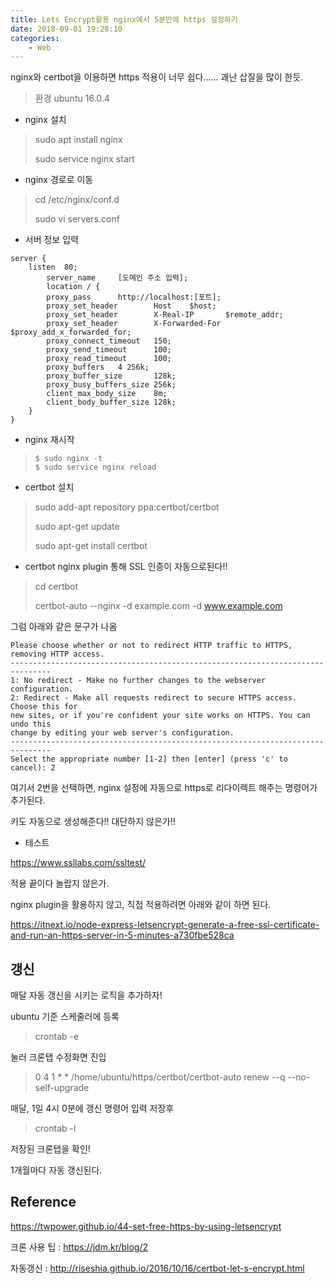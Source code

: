```yaml
---
title: Lets Encrypt활용 nginx에서 5분만에 https 설정하기
date: 2018-09-01 19:28:10
categories:
    - Web
---
```


nginx와 certbot을 이용하면 https 적용이 너무 쉽다...... 괘난 삽질을 많이 한듯.

> 환경 ubuntu 16.0.4

- nginx 설치

> sudo apt install nginx
>
> sudo service nginx start

- nginx 경로로 이동

> cd /etc/nginx/conf.d
>
> sudo vi servers.conf

- 서버 정보 입력

````shell
server {
    listen  80;
        server_name     [도메인 주소 입력];
        location / {
        proxy_pass      http://localhost:[포트];
        proxy_set_header        Host    $host;
        proxy_set_header        X-Real-IP       $remote_addr;
        proxy_set_header        X-Forwarded-For $proxy_add_x_forwarded_for;
        proxy_connect_timeout   150;
        proxy_send_timeout      100;
        proxy_read_timeout      100;
        proxy_buffers   4 256k;
        proxy_buffer_size       128k;
        proxy_busy_buffers_size 256k;
        client_max_body_size    8m;
        client_body_buffer_size 128k;
    }
}

````

- nginx 재시작

> ```
> $ sudo nginx -t
> $ sudo service nginx reload
> ```

- certbot 설치

> sudo add-apt repository ppa:certbot/certbot
>
> sudo apt-get update
>
> sudo apt-get install certbot



- certbot nginx plugin 통해 SSL 인증이 자동으로된다!!

> cd certbot
>
> certbot-auto -\-nginx -d example.com -d www.example.com
>
> 

그럼 아래와 같은 문구가 나옴

````shell
Please choose whether or not to redirect HTTP traffic to HTTPS, removing HTTP access.
-------------------------------------------------------------------------------
1: No redirect - Make no further changes to the webserver configuration.
2: Redirect - Make all requests redirect to secure HTTPS access. Choose this for
new sites, or if you're confident your site works on HTTPS. You can undo this
change by editing your web server's configuration.
-------------------------------------------------------------------------------
Select the appropriate number [1-2] then [enter] (press 'c' to cancel): 2
````

여기서 2번을 선택하면, nginx 설정에 자동으로 https로 리다이렉트 해주는 명령어가 추가된다.

키도 자동으로 생성해준다!! 대단하지 않은가!!

- 테스트

<https://www.ssllabs.com/ssltest/>



적용 끝이다 놀랍지 않은가.

nginx plugin을 활용하지 않고, 직접 적용하려면 아래와 같이 하면 된다.

https://itnext.io/node-express-letsencrypt-generate-a-free-ssl-certificate-and-run-an-https-server-in-5-minutes-a730fbe528ca



## 갱신

매달 자동 갱신을 시키는 로직을 추가하자!

ubuntu 기준 스케줄러에 등록

> crontab -e

눌러 크론탭 수정화면 진입

>  0 4 1 * * /home/ubuntu/https/certbot/certbot-auto renew -\-q -\-no-self-upgrade

매달, 1일 4시 0분에 갱신 명령어 입력 저장후

> crontab -l

저장된 크론탭을 확인!

1개월마다 자동 갱신된다.

## Reference

https://twpower.github.io/44-set-free-https-by-using-letsencrypt

크론 사용 팁 : https://jdm.kr/blog/2

자동갱신 : http://riseshia.github.io/2016/10/16/certbot-let-s-encrypt.html